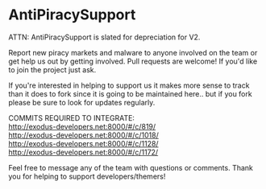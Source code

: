# AntiPiracySupport

ATTN: AntiPiracySupport is slated for depreciation for V2.

Report new piracy markets and malware to anyone involved on the team or get help us out by 
getting involved.  Pull requests are welcome!  If you'd like to join the project just ask.

If you're interested in helping to support us it makes more sense to track than it does to fork since 
it is going to be maintained here.. but if you fork please be sure to look for updates regularly.

COMMITS REQUIRED TO INTEGRATE: <br />
http://exodus-developers.net:8000/#/c/819/ <br />
http://exodus-developers.net:8000/#/c/1018/ <br />
http://exodus-developers.net:8000/#/c/1128/ <br />
http://exodus-developers.net:8000/#/c/1172/

Feel free to message any of the team with questions or comments.
Thank you for helping to support developers/themers!
